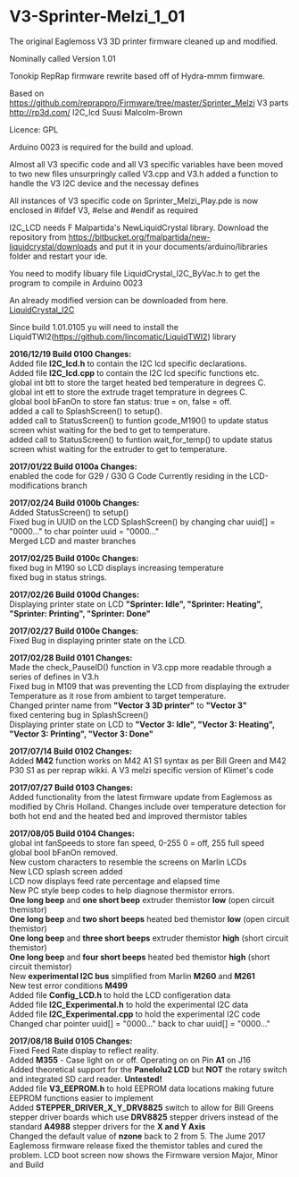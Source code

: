 # V3-Sprinter-Melzi_1_01
The original Eaglemoss V3 3D printer firmware cleaned up and modified. 

Nominally called Version 1.01

Tonokip RepRap firmware rewrite based off of Hydra-mmm firmware.

Based on https://github.com/reprappro/Firmware/tree/master/Sprinter_Melzi
V3 parts http://rp3d.com/ 
I2C_lcd  Suusi Malcolm-Brown

Licence: GPL

Arduino 0023 is required for the build and upload.

Almost all V3 specific code and all V3 specific variables have been moved to two new files unsurpringly called V3.cpp and V3.h
added a function to handle the V3 I2C device and the necessay defines 

All instances of V3 specific code on Sprinter_Melzi_Play.pde is now enclosed in #ifdef V3, #else and #endif as required

I2C_LCD needs F Malpartida's NewLiquidCrystal library. Download the repository from https://bitbucket.org/fmalpartida/new-liquidcrystal/downloads and put it in your documents/arduino/libraries folder and restart your ide.

You need to modify libuary file LiquidCrystal_I2C_ByVac.h to get the program to compile in Arduino 0023 

An already modified version can be downloaded from here. [LiquidCrystal_I2C](https://github.com/smalcolmbrown/LiquidCrystal_I2C) 

Since build 1.01.0105 yu will need to install the LiquidTWI2(https://github.com/lincomatic/LiquidTWI2) library  


**2016/12/19 Build 0100  Changes:**  
Added file **I2C_lcd.h** to contain the I2C lcd specific declarations.  
Added file **I2C_lcd.cpp** to contain the I2C lcd specific functions etc.  
global int btt to store the target heated bed temperature in degrees C.  
global int ett to store the extrude traget temprature in degrees C.  
global bool bFanOn to store fan status: true = on, false = off.  
added a call to SplashScreen() to setup().  
added call to StatusScreen() to funtion gcode_M190() to update status screen whist waiting for the bed to get to temperature.  
added call to StatusScreen() to funtion wait_for_temp() to update status screen whist waiting for the extruder to get to temperature.  

**2017/01/22 Build 0100a  Changes:**  
enabled the code for G29 / G30 G Code Currently residing in the LCD-modifications branch  

**2017/02/24 Build 0100b Changes:**  
Added StatusScreen() to setup()  
Fixed bug in UUID on the LCD SplashScreen() by changing char uuid[] = "0000..." to char pointer uuid = "0000..."  
Merged LCD and master branches  

**2017/02/25 Build 0100c Changes:**  
fixed bug in M190 so LCD displays increasing temperature  
fixed bug in status strings.  

**2017/02/26 Build 0100d Changes:**  
Displaying printer state on LCD **"Sprinter: Idle", "Sprinter: Heating", "Sprinter: Printing", "Sprinter: Done"**  

**2017/02/27 Build 0100e Changes:**  
Fixed Bug in displaying printer state on the LCD.  

**2017/02/28 Build 0101 Changes:**  
Made the check_PauseID() function in V3.cpp more readable through a series of defines in V3.h  
Fixed bug in M109 that was preventing the LCD from displaying the extruder Temperature as it rose from ambient to target temperature.  
Changed printer name from **"Vector 3 3D printer"** to **"Vector 3"**  
fixed centering bug in SplashScreen()  
Displaying printer state on LCD to **"Vector 3: Idle", "Vector 3: Heating", "Vector 3: Printing", "Vector 3: Done"** 

**2017/07/14 Build 0102 Changes:**  
Added **M42** function works on M42 A1 S1 syntax as per Bill Green and M42 P30 S1 as per reprap wikki. A V3 melzi specific version of Klimet's code  

**2017/07/27 Build 0103 Changes:**  
Added functionality from the latest firmware update from Eaglemoss as modified by Chris Holland. Changes include over temperature detection for both hot end and the heated bed and improved thermistor tables  

**2017/08/05 Build 0104 Changes:**  
global int fanSpeeds to store fan speed, 0-255 0 = off, 255 full speed  
global bool bFanOn removed.  
New custom characters to resemble the screens on Marlin LCDs  
New LCD splash screen added  
LCD now displays feed rate percentage and elapsed time  
New PC style beep codes to help diagnose thermistor errors.  
**One long beep** and **one short beep** extruder themistor **low** (open circuit themistor)  
**One long beep** and **two short beeps** heated bed themistor **low** (open circuit themistor)  
**One long beep** and **three short beeps** extruder themistor **high** (short circuit themistor)  
**One long beep** and **four short beeps** heated bed themistor **high** (short circuit themistor)  
New **experimental I2C bus** simplified from Marlin **M260** and **M261**  
New test error conditions **M499**  
Added file **Config_LCD.h** to hold the LCD configeration data  
Added file **I2C_Experimental.h** to hold the experimental I2C data  
Added file **I2C_Experimental.cpp** to hold the experimental I2C code  
Changed char pointer uuid[] = "0000..." back to char uuid[] = "0000..."  

**2017/08/18 Build 0105 Changes:**  
Fixed Feed Rate display to reflect reality.  
Added **M355** - Case light on or off. Operating on on Pin **A1** on J16  
Added theoretical support for the **Panelolu2 LCD** but **NOT** the rotary switch and integrated SD card reader. **Untested!**  
Added file **V3_EEPROM.h** to hold EEPROM data locations making future EEPROM functions easier to implement  
Added **STEPPER_DRIVER_X_Y_DRV8825** switch to allow for Bill Greens stepper driver boards which use **DRV8825** stepper drivers instead of the standard **A4988** stepper drivers for the **X and Y Axis**  
Changed the default value of **nzone** back to 2 from 5. The Jume 2017 Eaglemoss firmware release fixed the themistor tables and cured the problem.
LCD boot screen now shows the Firmware version Major, Minor and Build
